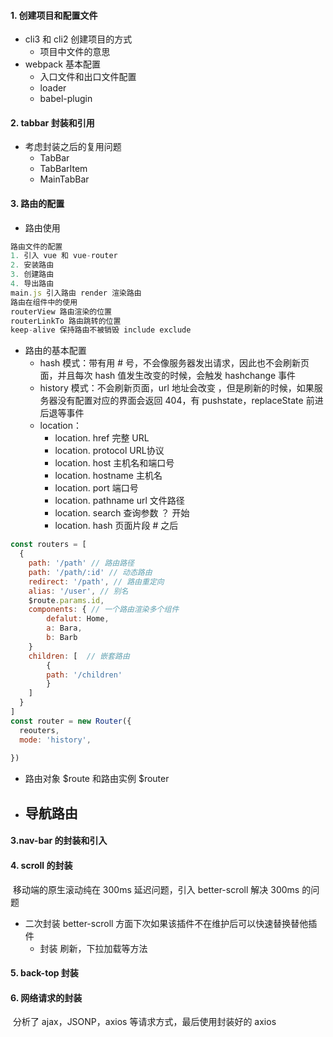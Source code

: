 #### 1. 创建项目和配置文件

- cli3 和 cli2 创建项目的方式
  - 项目中文件的意思
- webpack 基本配置
  - 入口文件和出口文件配置
  - loader
  - babel-plugin

#### 2. tabbar 封装和引用

- 考虑封装之后的复用问题
  - TabBar
  - TabBarItem
  - MainTabBar

#### 3. 路由的配置

- 路由使用

```js
路由文件的配置
1. 引入 vue 和 vue-router
2. 安装路由
3. 创建路由
4. 导出路由
main.js 引入路由 render 渲染路由
路由在组件中的使用
routerView 路由渲染的位置
routerLinkTo 路由跳转的位置
keep-alive 保持路由不被销毁 include exclude
```

- 路由的基本配置
  - hash 模式：带有用 # 号，不会像服务器发出请求，因此也不会刷新页面，并且每次 hash 值发生改变的时候，会触发 hashchange 事件
  - history 模式：不会刷新页面，url 地址会改变 ，但是刷新的时候，如果服务器没有配置对应的界面会返回 404，有 pushstate，replaceState 前进后退等事件
  - location：
    - location. href  完整 URL
    - location. protocol  URL协议
    - location. host  主机名和端口号
    - location. hostname  主机名
    - location. port  端口号
    - location. pathname  url 文件路径
    - location. search  查询参数 ？ 开始
    - location. hash  页面片段 # 之后

```js
const routers = [
  {
    path: '/path' // 路由路径
    path: '/path/:id' // 动态路由
    redirect: '/path', // 路由重定向
    alias: '/user', // 别名
    $route.params.id,
    components: { // 一个路由渲染多个组件
    	defalut: Home, 
    	a: Bara,
    	b: Barb
  	}
    children: [  // 嵌套路由
    	{
    	path: '/children' 
  		}
    ]
  }
]
const router = new Router({
  reouters,
  mode: 'history',
  
})
```

- 路由对象 $route 和路由实例 $router

- 导航路由
  - 

#### 3.nav-bar 的封装和引入

#### 4. scroll 的封装

​	移动端的原生滚动纯在 300ms 延迟问题，引入 better-scroll 解决 300ms 的问题

- 二次封装 better-scroll 方面下次如果该插件不在维护后可以快速替换替他插件
  - 封装 刷新，下拉加载等方法

#### 5. back-top 封装

#### 6. 网络请求的封装

​	分析了 ajax，JSONP，axios 等请求方式，最后使用封装好的 axios   

